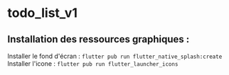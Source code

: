 # todo_list_v1

## Installation des ressources graphiques :

Installer le fond d'écran : ```flutter pub run flutter_native_splash:create```
Installer l'icone : ```flutter pub run flutter_launcher_icons```